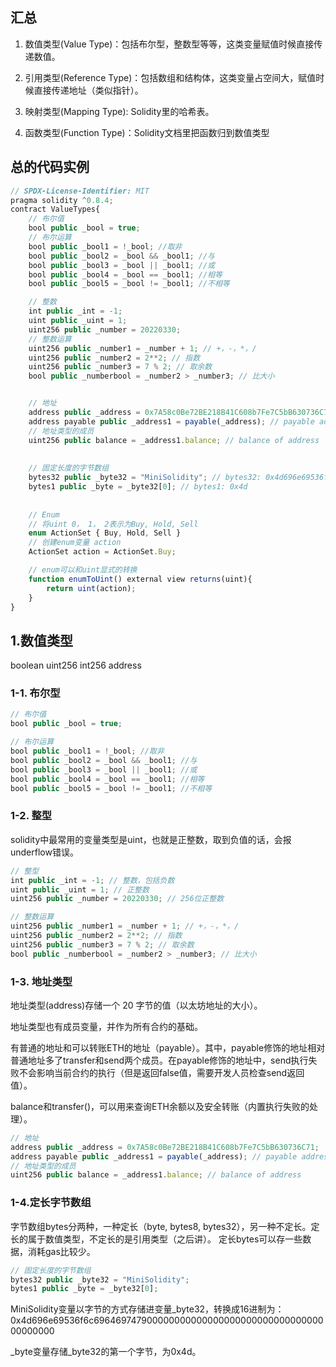 ## 汇总
1. 数值类型(Value Type)：包括布尔型，整数型等等，这类变量赋值时候直接传递数值。

2. 引用类型(Reference Type)：包括数组和结构体，这类变量占空间大，赋值时候直接传递地址（类似指针）。

3. 映射类型(Mapping Type): Solidity里的哈希表。

4. 函数类型(Function Type)：Solidity文档里把函数归到数值类型

## 总的代码实例
```js
// SPDX-License-Identifier: MIT
pragma solidity ^0.8.4;
contract ValueTypes{
    // 布尔值
    bool public _bool = true;
    // 布尔运算
    bool public _bool1 = !_bool; //取非
    bool public _bool2 = _bool && _bool1; //与
    bool public _bool3 = _bool || _bool1; //或
    bool public _bool4 = _bool == _bool1; //相等
    bool public _bool5 = _bool != _bool1; //不相等

    // 整数
    int public _int = -1;
    uint public _uint = 1;
    uint256 public _number = 20220330;
    // 整数运算
    uint256 public _number1 = _number + 1; // +，-，*，/
    uint256 public _number2 = 2**2; // 指数
    uint256 public _number3 = 7 % 2; // 取余数
    bool public _numberbool = _number2 > _number3; // 比大小


    // 地址
    address public _address = 0x7A58c0Be72BE218B41C608b7Fe7C5bB630736C71;
    address payable public _address1 = payable(_address); // payable address，可以转账、查余额
    // 地址类型的成员
    uint256 public balance = _address1.balance; // balance of address
    
    
    // 固定长度的字节数组
    bytes32 public _byte32 = "MiniSolidity"; // bytes32: 0x4d696e69536f6c69646974790000000000000000000000000000000000000000
    bytes1 public _byte = _byte32[0]; // bytes1: 0x4d
    
    
    // Enum
    // 将uint 0， 1， 2表示为Buy, Hold, Sell
    enum ActionSet { Buy, Hold, Sell }
    // 创建enum变量 action
    ActionSet action = ActionSet.Buy;

    // enum可以和uint显式的转换
    function enumToUint() external view returns(uint){
        return uint(action);
    }
}
```

## 1.数值类型
boolean
uint256
int256
address

### 1-1. 布尔型
```js
// 布尔值
bool public _bool = true;

// 布尔运算
bool public _bool1 = !_bool; //取非
bool public _bool2 = _bool && _bool1; //与
bool public _bool3 = _bool || _bool1; //或
bool public _bool4 = _bool == _bool1; //相等
bool public _bool5 = _bool != _bool1; //不相等
```

### 1-2. 整型
solidity中最常用的变量类型是uint，也就是正整数，取到负值的话，会报underflow错误。
```js
// 整型
int public _int = -1; // 整数，包括负数
uint public _uint = 1; // 正整数
uint256 public _number = 20220330; // 256位正整数

// 整数运算
uint256 public _number1 = _number + 1; // +，-，*，/
uint256 public _number2 = 2**2; // 指数
uint256 public _number3 = 7 % 2; // 取余数
bool public _numberbool = _number2 > _number3; // 比大小
```

### 1-3. 地址类型
地址类型(address)存储一个 20 字节的值（以太坊地址的大小）。

地址类型也有成员变量，并作为所有合约的基础。

有普通的地址和可以转账ETH的地址（payable）。其中，payable修饰的地址相对普通地址多了transfer和send两个成员。在payable修饰的地址中，send执行失败不会影响当前合约的执行（但是返回false值，需要开发人员检查send返回值）。

balance和transfer()，可以用来查询ETH余额以及安全转账（内置执行失败的处理）。

```js
// 地址
address public _address = 0x7A58c0Be72BE218B41C608b7Fe7C5bB630736C71;
address payable public _address1 = payable(_address); // payable address，可以转账、查余额
// 地址类型的成员
uint256 public balance = _address1.balance; // balance of address
```

### 1-4.定长字节数组
字节数组bytes分两种，一种定长（byte, bytes8, bytes32），另一种不定长。定长的属于数值类型，不定长的是引用类型（之后讲）。 定长bytes可以存一些数据，消耗gas比较少。
```js
// 固定长度的字节数组
bytes32 public _byte32 = "MiniSolidity"; 
bytes1 public _byte = _byte32[0]; 
```

MiniSolidity变量以字节的方式存储进变量_byte32，转换成16进制为：0x4d696e69536f6c69646974790000000000000000000000000000000000000000

_byte变量存储_byte32的第一个字节，为0x4d。
